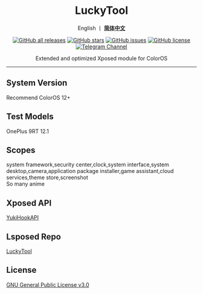 <div align="center">
   <h1>LuckyTool</h1>
   <p>
       English 丨 <b><a href="https://github.com/luckyzyx/LuckyTool/blob/main/README.md">简体中文</a></b>
   </p>
   <a href="https://github.com/Xposed-Modules-Repo/com.luckyzyx.luckytool/releases"><img alt="GitHub all releases" src="https://img.shields.io/github/downloads/Xposed-Modules-Repo/com.luckyzyx.luckytool/total?label=Downloads"></a>
   <a href="https://github.com/luckyzyx/LuckyTool/stargazers"><img alt="GitHub stars" src="https://img.shields.io/github/stars/luckyzyx/LuckyTool"></a>
   <a href="https://github.com/luckyzyx/LuckyTool/issues"><img alt="GitHub issues" src="https://img.shields.io/github/issues/luckyzyx/LuckyTool"></a>
   <a href="https://github.com/luckyzyx/LuckyTool/blob/main/LICENSE"><img alt="GitHub license" src="https://img.shields.io/github/license/luckyzyx/LuckyTool"></a>
   <a href="https://t.me/luckyzyx"><img alt="Telegram Channel" src="https://img.shields.io/badge/Telegram-Channel-blue.svg?logo=telegram"></a>   
<p>Extended and optimized Xposed module for ColorOS</p>
</div>

---

## System Version
Recommend ColorOS 12+

## Test Models
OnePlus 9RT 12.1

## Scopes
system framework,security center,clock,system interface,system desktop,camera,application package installer,game assistant,cloud services,theme store,screenshot  
So many anime

## Xposed API
[YukiHookAPI](https://github.com/fankes/YukiHookAPI)

## Lsposed Repo
[LuckyTool](https://github.com/Xposed-Modules-Repo/com.luckyzyx.luckytool)  

## License
[GNU General Public License v3.0](https://github.com/Simplicity-Team/WooBoxForColorOS/blob/main/LICENSE)
